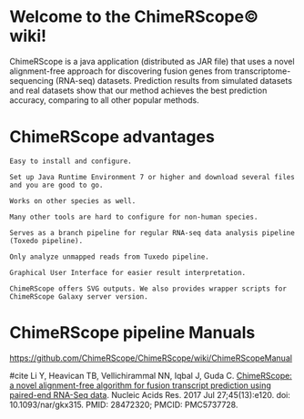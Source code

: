 # Welcome to the ChimeRScope©️ wiki!
ChimeRScope is a java application (distributed as JAR file) that uses a novel alignment-free approach for discovering fusion genes from transcriptome-sequencing (RNA-seq) datasets. Prediction results from simulated datasets and real datasets show that our method achieves the best prediction accuracy, comparing to all other popular methods.
# ChimeRScope advantages

    Easy to install and configure.

    Set up Java Runtime Environment 7 or higher and download several files and you are good to go.

    Works on other species as well.

    Many other tools are hard to configure for non-human species.

    Serves as a branch pipeline for regular RNA-seq data analysis pipeline (Toxedo pipeline).

    Only analyze unmapped reads from Tuxedo pipeline.

    Graphical User Interface for easier result interpretation.

    ChimeRScope offers SVG outputs. We also provides wrapper scripts for ChimeRScope Galaxy server version.

# ChimeRScope pipeline Manuals
https://github.com/ChimeRScope/ChimeRScope/wiki/ChimeRScopeManual

#cite
Li Y, Heavican TB, Vellichirammal NN, Iqbal J, Guda C. [ChimeRScope: a novel alignment-free algorithm for fusion transcript prediction using paired-end RNA-Seq data](https://pubmed.ncbi.nlm.nih.gov/28472320/). Nucleic Acids Res. 2017 Jul 27;45(13):e120. doi: 10.1093/nar/gkx315. PMID: 28472320; PMCID: PMC5737728.
